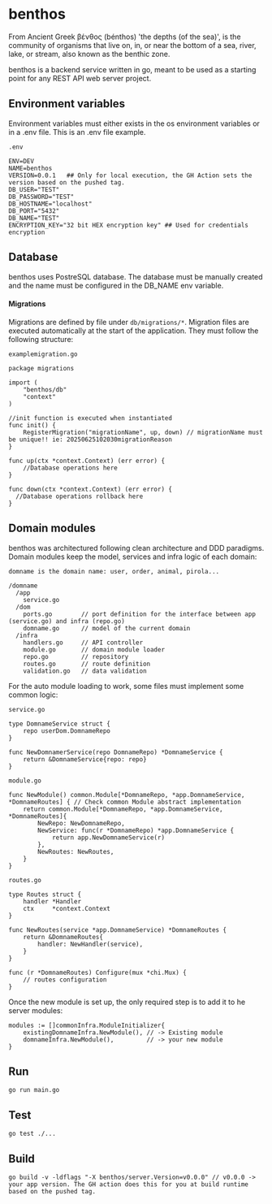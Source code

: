 # benthos
From Ancient Greek βένθος (bénthos) 'the depths (of the sea)', is the community of organisms that live on, in, or near the bottom of a sea, river, lake, or stream, also known as the benthic zone.

benthos is a backend service written in go, meant to be used as a starting point for any REST API web server project.

## Environment variables

Environment variables must either exists in the os environment variables or in a .env file. This is an .env file example. 

```
.env

ENV=DEV
NAME=benthos
VERSION=0.0.1   ## Only for local execution, the GH Action sets the version based on the pushed tag.
DB_USER="TEST"
DB_PASSWORD="TEST"
DB_HOSTNAME="localhost"
DB_PORT="5432"
DB_NAME="TEST"
ENCRYPTION_KEY="32 bit HEX encryption key" ## Used for credentials encryption
```

## Database

benthos uses PostreSQL database. The database must be manually created and the name must be configured in the DB_NAME env variable.

#### Migrations
Migrations are defined by file under `db/migrations/*`. Migration files are executed automatically at the start of the application. They must follow the following structure:
```
examplemigration.go

package migrations

import (
	"benthos/db"
	"context"
)

//init function is executed when instantiated
func init() {
	RegisterMigration("migrationName", up, down) // migrationName must be unique!! ie: 20250625102030migrationReason
}

func up(ctx *context.Context) (err error) {
	//Database operations here
}

func down(ctx *context.Context) (err error) {
  //Database operations rollback here
}
```
## Domain modules

benthos was architectured following clean architecture and DDD paradigms. Domain modules keep the model, services and infra logic of each domain:

`domname is the domain name: user, order, animal, pirola...`

```
/domname
  /app
    service.go
  /dom
    ports.go        // port definition for the interface between app (service.go) and infra (repo.go)
    domname.go      // model of the current domain
  /infra
    handlers.go     // API controller
    module.go       // domain module loader
    repo.go         // repository
    routes.go       // route definition
    validation.go   // data validation
```

For the auto module loading to work, some files must implement some common logic:
```
service.go

type DomnameService struct {
	repo userDom.DomnameRepo
}

func NewDomnamerService(repo DomnameRepo) *DomnameService {
	return &DomnameService{repo: repo}
}
```
```
module.go

func NewModule() common.Module[*DomnameRepo, *app.DomnameService, *DomnameRoutes] { // Check common Module abstract implementation
	return common.Module[*DomnameRepo, *app.DomnameService, *DomnameRoutes]{
		NewRepo: NewDomnameRepo,
		NewService: func(r *DomnameRepo) *app.DomnameService {
			return app.NewDomnameService(r)
		},
		NewRoutes: NewRoutes,
	}
}
```

```
routes.go

type Routes struct {
	handler *Handler
	ctx     *context.Context
}

func NewRoutes(service *app.DomnameService) *DomnameRoutes {
	return &DomnameRoutes{
		handler: NewHandler(service),
	}
}

func (r *DomnameRoutes) Configure(mux *chi.Mux) {
	// routes configuration
}
```

Once the new module is set up, the only required step is to add it to he server modules:

```
modules := []commonInfra.ModuleInitializer{
	existingDomnameInfra.NewModule(), // -> Existing module
	domnameInfra.NewModule(),         // -> your new module
}
```

## Run

```
go run main.go
```

## Test
```
go test ./...
```

## Build

```
go build -v -ldflags "-X benthos/server.Version=v0.0.0" // v0.0.0 -> your app version. The GH action does this for you at build runtime based on the pushed tag.
```
